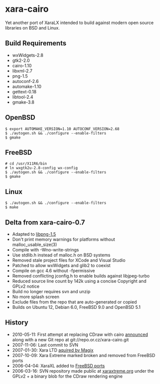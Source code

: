 xara-cairo
==========

Yet another port of XaraLX intended to build against modern open source
libraries on BSD and Linux.

Build Requirements
------------------

* wxWidgets-2.8
* gtk2-2.0
* cairo-1.10
* libxml-2.7
* png-1.5
* autoconf-2.6
* automake-1.10
* gettext-0.18
* libtool-2.4
* gmake-3.8

OpenBSD
-------

    $ export AUTOMAKE_VERSION=1.10 AUTOCONF_VERSION=2.68
    $ ./autogen.sh && ./configure --enable-filters 
    $ gmake

FreeBSD
-------

    # cd /usr/X11R6/bin
    # ln wxgtk2u-2.8-config wx-config
    $ ./autogen.sh && ./configure --enable-filters
    $ gmake

Linux
-----

    $ ./autogen.sh && ./configure --enable-filters
    $ make

Delta from xara-cairo-0.7
-------------------------

- Adapted to [libpng-1.5](http://www.libpng.org/pub/png/libpng-manual.txt)
- Don't print memory warnings for platforms without malloc_usable_size(3)
- Compile with -Wno-write-strings 
- Use stdlib.h instead of malloc.h on BSD systems
- Removed stale project files for XCode and Visual Studio
- Patched to allow wxWidgets and glib2 to coexist
- Compile on gcc 4.6 without -fpermissive
- Removed conflicting jconfig.h to enable builds against libjpeg-turbo
- Reduced source line count by 142k using a concise Copyright and GPLv2 notice
- Build no longer requires svn and unzip
- No more splash screen
- Exclude files from the repo that are auto-generated or copied
- Builds on Ubuntu 12, Debian 6.0, FreeBSD 9.0 and OpenBSD 5.1

History
-------

- 2010-05-11: First attempt at replacing CDraw with cairo [announced](http://lists.cairographics.org/archives/cairo/2010-May/019862.html) along with a new Git repo at git://repo.or.cz/xara-cairo.git
- 2007-11-06: Last commit to SVN
- 2007-01-30: Xara LTD [aquired by Magix](http://www.talkgraphics.com/showthread.php?25654-Xara-acquired-by-MAGIX)
- 2007-10-09: Xara Extreme marked broken and removed from FreeBSD ports
- 2006-04-04: XaraXL added to [FreeBSD ports](http://www.freebsdsoftware.org/graphics/xaralx.html)
- 2006-03-16: SVN repository made public at
  [xaraxtreme.org](http://www.xaraxtreme.org/) under the GPLv2 + a binary blob for the CDraw rendering engine


[malloc]: http://stackoverflow.com/questions/3886539/how-to-find-how-much-space-is-allocated-by-a-call-to-malloc
[malloc_usable_size]: http://readlist.com/lists/netbsd.org/current-users/3/17022.html

